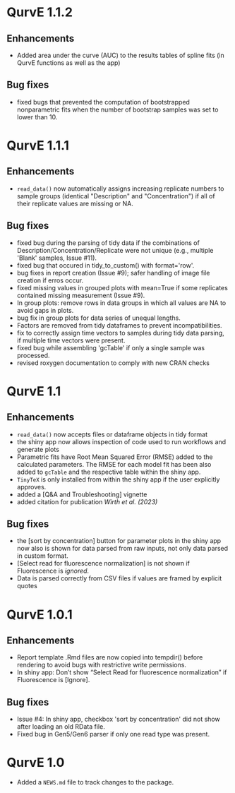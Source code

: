 # QurvE 1.1.2

## Enhancements

* Added area under the curve (AUC) to the results tables of spline fits (in QurvE functions as well as the app)

## Bug fixes

* fixed bugs that prevented the computation of bootstrapped nonparametric fits when the number of bootstrap samples was set to lower than 10.

# QurvE 1.1.1

## Enhancements

* `read_data()` now automatically assigns increasing replicate numbers to sample groups (identical "Description" and "Concentration") if all of their replicate values are missing or NA.

## Bug fixes

* fixed bug during the parsing of tidy data if the combinations of Description/Concentration/Replicate were not unique (e.g., multiple 'Blank' samples, Issue #11).
* fixed bug that occured in tidy_to_custom() with format='row'.
* bug fixes in report creation (Issue #9); safer handling of image file creation if erros occur.
* fixed missing values in grouped plots with mean=True if some replicates contained missing measurement (Issue #9).
* In group plots: remove rows in data groups in which all values are NA to avoid gaps in plots.
* bug fix in group plots for data series of unequal lengths.
* Factors are removed from tidy dataframes to prevent incompatibilities.
* fix to correctly assign time vectors to samples during tidy data parsing, if multiple time vectors were present.
* fixed bug while assembling 'gcTable' if only a single sample was processed.
* revised roxygen documentation to comply with new CRAN checks

# QurvE 1.1

## Enhancements

* `read_data()` now accepts files or dataframe objects in tidy format
* the shiny app now allows inspection of code used to run workflows and generate plots
* Parametric fits have Root Mean Squared Error (RMSE) added to the calculated parameters. The RMSE for each model fit has been also added to `gcTable` and the respective table within the shiny app.
* `TinyTeX` is only installed from within the shiny app if the user explicitly approves.
* added a [Q&A and Troubleshooting] vignette
* added citation for publication *Wirth et al. (2023)*

## Bug fixes

* the [sort by concentration] button for parameter plots in the shiny app now also is shown for data parsed from raw inputs, not only data parsed in custom format.
* [Select read for fluorescence normalization] is not shown if Fluorescence is *ignored*.
* Data is parsed correctly from CSV files if values are framed by explicit quotes

# QurvE 1.0.1

## Enhancements

* Report template .Rmd files are now copied into tempdir() before rendering to avoid bugs with restrictive write permissions.
* In shiny app: Don’t show “Select Read for fluorescence normalization” if Fluorescence is [Ignore].

## Bug fixes

* Issue #4: In shiny app, checkbox 'sort by concentration' did not show after loading an old RData file.
* Fixed bug in Gen5/Gen6 parser if only one read type was present.

# QurvE 1.0

* Added a `NEWS.md` file to track changes to the package.

